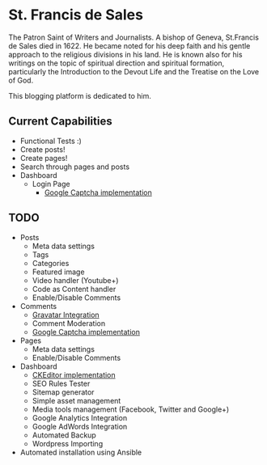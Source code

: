 # St. Francis de Sales

The Patron Saint of Writers and Journalists. A bishop of Geneva, St.Francis de Sales died in 1622. He became noted for his deep faith and his gentle approach to the religious divisions in his land. He is known also for his writings on the topic of spiritual direction and spiritual formation, particularly the Introduction to the Devout Life and the Treatise on the Love of God.

This blogging platform is dedicated to him.

## Current Capabilities

- Functional Tests :)
- Create posts!
- Create pages!
- Search through pages and posts
- Dashboard
    - Login Page
        - [Google Captcha implementation](https://www.google.com/recaptcha/intro/index.html)

## TODO
- Posts
    - Meta data settings
    - Tags
    - Categories
    - Featured image
    - Video handler (Youtube+)
    - Code as Content handler
    - Enable/Disable Comments
- Comments
    - [Gravatar Integration](https://en.gravatar.com/site/implement/images/python/)
    - Comment Moderation
    - [Google Captcha implementation](https://www.google.com/recaptcha/intro/index.html)
- Pages
    - Meta data settings
    - Enable/Disable Comments
- Dashboard
    - [CKEditor implementation](http://ckeditor.com/)
    - SEO Rules Tester
    - Sitemap generator
    - Simple asset management
    - Media tools management (Facebook, Twitter and Google+)
    - Google Analytics Integration
    - Google AdWords Integration
    - Automated Backup
    - Wordpress Importing
- Automated installation using Ansible
